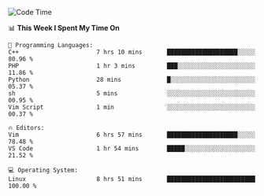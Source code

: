 <!-- [![Top Langs](https://github-readme-stats.vercel.app/api/top-langs/?username=gagahsyuja&theme=dracula&hide_border=true&border_radius=7)](https://github.com/anuraghazra/github-readme-stats) -->

<!--START_SECTION:waka-->
![Code Time](http://img.shields.io/badge/Code%20Time-16%20hrs%2017%20mins-blue)

📊 **This Week I Spent My Time On** 

```text
💬 Programming Languages: 
C++                      7 hrs 10 mins       ████████████████████░░░░░   80.96 % 
PHP                      1 hr 3 mins         ███░░░░░░░░░░░░░░░░░░░░░░   11.86 % 
Python                   28 mins             █░░░░░░░░░░░░░░░░░░░░░░░░   05.37 % 
sh                       5 mins              ░░░░░░░░░░░░░░░░░░░░░░░░░   00.95 % 
Vim Script               1 min               ░░░░░░░░░░░░░░░░░░░░░░░░░   00.37 % 

🔥 Editors: 
Vim                      6 hrs 57 mins       ████████████████████░░░░░   78.48 % 
VS Code                  1 hr 54 mins        █████░░░░░░░░░░░░░░░░░░░░   21.52 % 

💻 Operating System: 
Linux                    8 hrs 51 mins       █████████████████████████   100.00 % 
```


<!--END_SECTION:waka-->
